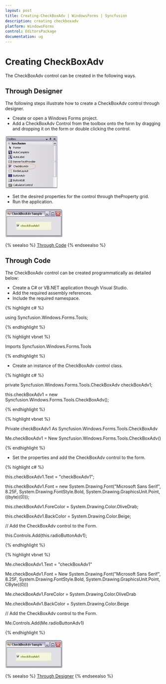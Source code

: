 ```yaml
---
layout: post
title: Creating-CheckBoxAdv | WindowsForms | Syncfusion
description: creating checkboxadv
platform: WindowsForms
control: EditorsPackage
documentation: ug
---
```



# Creating CheckBoxAdv

The CheckBoxAdv control can be created in the following ways.

## Through Designer

The following steps illustrate how to create a CheckBoxAdv control through designer.

* Create or open a Windows Forms project.
* Add a CheckBoxAdv Control from the toolbox onto the form by dragging and dropping it on the form or double clicking the control.

![](Overview_images/Overview_img607.jpeg)


* Set the desired properties for the control through theProperty grid.
* Run the application.

![](Overview_images/Overview_img608.jpeg)


{% seealso %}
[Through Code](#through-code)
{% endseealso %}



## Through Code

The CheckBoxAdv control can be created programmatically as detailed below:

* Create a C# or VB.NET application though Visual Studio.
* Add the required assembly references.
* Include the required namespace.

{% highlight c# %}



using Syncfusion.Windows.Forms.Tools;

{% endhighlight %}

{% highlight vbnet %}



Imports Syncfusion.Windows.Forms.Tools

{% endhighlight %}

* Create an instance of the CheckBoxAdv control class.

{% highlight c# %}



private Syncfusion.Windows.Forms.Tools.CheckBoxAdv checkBoxAdv1;

this.checkBoxAdv1 = new Syncfusion.Windows.Forms.Tools.CheckBoxAdv();

{% endhighlight %}

{% highlight vbnet %}



Private checkBoxAdv1 As Syncfusion.Windows.Forms.Tools.CheckBoxAdv

Me.checkBoxAdv1 = New Syncfusion.Windows.Forms.Tools.CheckBoxAdv()

{% endhighlight %}

* Set the properties and add the CheckBoxAdv control to the form.

{% highlight c# %}



this.checkBoxAdv1.Text = "checkBoxAdv1";

this.checkBoxAdv1.Font = new System.Drawing.Font("Microsoft Sans Serif", 8.25F, System.Drawing.FontStyle.Bold, System.Drawing.GraphicsUnit.Point, ((byte)(0)));

this.checkBoxAdv1.ForeColor = System.Drawing.Color.OliveDrab;

this.checkBoxAdv1.BackColor = System.Drawing.Color.Beige;



// Add the CheckBoxAdv control to the Form.

this.Controls.Add(this.radioButtonAdv1);

{% endhighlight %}

{% highlight vbnet %}



Me.checkBoxAdv1.Text = "checkBoxAdv1"

Me.checkBoxAdv1.Font = New System.Drawing.Font("Microsoft Sans Serif", 8.25F, System.Drawing.FontStyle.Bold, System.Drawing.GraphicsUnit.Point, CByte((0)))

Me.checkBoxAdv1.ForeColor = System.Drawing.Color.OliveDrab

Me.checkBoxAdv1.BackColor = System.Drawing.Color.Beige



// Add the CheckBoxAdv control to the Form.

Me.Controls.Add(Me.radioButtonAdv1)

{% endhighlight %}

![](Overview_images/Overview_img609.jpeg)


{% seealso %}
[Through Designer](#through-designer)
{% endseealso %}
